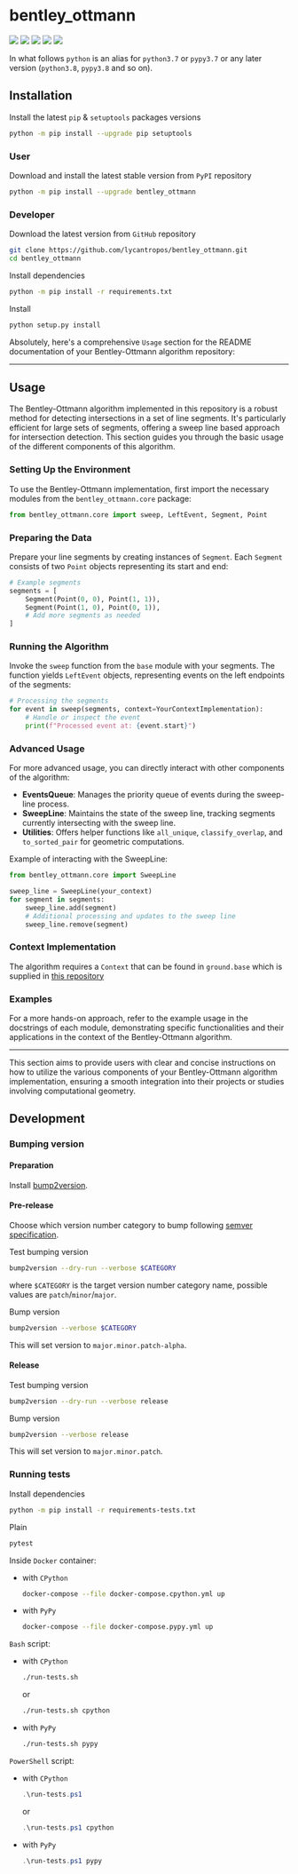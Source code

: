 bentley_ottmann
===============

[![](https://github.com/lycantropos/bentley_ottmann/workflows/CI/badge.svg?branch=master)](https://github.com/lycantropos/bentley_ottmann/actions/workflows/ci.yml "Github Actions")
[![](https://readthedocs.org/projects/bentley_ottmann/badge/?version=latest)](https://bentley-ottmann.readthedocs.io/en/latest "Documentation")
[![](https://codecov.io/gh/lycantropos/bentley_ottmann/branch/master/graph/badge.svg)](https://codecov.io/gh/lycantropos/bentley_ottmann "Codecov")
[![](https://img.shields.io/github/license/lycantropos/bentley_ottmann.svg)](https://github.com/lycantropos/bentley_ottmann/blob/master/LICENSE "License")
[![](https://badge.fury.io/py/bentley-ottmann.svg)](https://badge.fury.io/py/bentley-ottmann "PyPI")

In what follows `python` is an alias for `python3.7` or `pypy3.7`
or any later version (`python3.8`, `pypy3.8` and so on).

Installation
------------

Install the latest `pip` & `setuptools` packages versions
```bash
python -m pip install --upgrade pip setuptools
```

### User

Download and install the latest stable version from `PyPI` repository
```bash
python -m pip install --upgrade bentley_ottmann
```

### Developer

Download the latest version from `GitHub` repository
```bash
git clone https://github.com/lycantropos/bentley_ottmann.git
cd bentley_ottmann
```

Install dependencies
```bash
python -m pip install -r requirements.txt
```

Install
```bash
python setup.py install
```

Absolutely, here's a comprehensive `Usage` section for the README documentation of your Bentley-Ottmann algorithm repository:

---

## Usage

The Bentley-Ottmann algorithm implemented in this repository is a robust method for detecting intersections in a set of line segments. It's particularly efficient for large sets of segments, offering a sweep line based approach for intersection detection. This section guides you through the basic usage of the different components of this algorithm.

### Setting Up the Environment

To use the Bentley-Ottmann implementation, first import the necessary modules from the `bentley_ottmann.core` package:

```python
from bentley_ottmann.core import sweep, LeftEvent, Segment, Point
```

### Preparing the Data

Prepare your line segments by creating instances of `Segment`. Each `Segment` consists of two `Point` objects representing its start and end:

```python
# Example segments
segments = [
    Segment(Point(0, 0), Point(1, 1)),
    Segment(Point(1, 0), Point(0, 1)),
    # Add more segments as needed
]
```

### Running the Algorithm

Invoke the `sweep` function from the `base` module with your segments. The function yields `LeftEvent` objects, representing events on the left endpoints of the segments:

```python
# Processing the segments
for event in sweep(segments, context=YourContextImplementation):
    # Handle or inspect the event
    print(f"Processed event at: {event.start}")
```

### Advanced Usage

For more advanced usage, you can directly interact with other components of the algorithm:

- **EventsQueue**: Manages the priority queue of events during the sweep-line process.
- **SweepLine**: Maintains the state of the sweep line, tracking segments currently intersecting with the sweep line.
- **Utilities**: Offers helper functions like `all_unique`, `classify_overlap`, and `to_sorted_pair` for geometric computations.

Example of interacting with the SweepLine:

```python
from bentley_ottmann.core import SweepLine

sweep_line = SweepLine(your_context)
for segment in segments:
    sweep_line.add(segment)
    # Additional processing and updates to the sweep line
    sweep_line.remove(segment)
```

### Context Implementation

The algorithm requires a `Context` that can be found in `ground.base` which is supplied in [this repository](https://github.com/lycatropos/ground)

### Examples

For a more hands-on approach, refer to the example usage in the docstrings of each module, demonstrating specific functionalities and their applications in the context of the Bentley-Ottmann algorithm.

---

This section aims to provide users with clear and concise instructions on how to utilize the various components of your Bentley-Ottmann algorithm implementation, ensuring a smooth integration into their projects or studies involving computational geometry.

Development
-----------

### Bumping version

#### Preparation

Install
[bump2version](https://github.com/c4urself/bump2version#installation).

#### Pre-release

Choose which version number category to bump following [semver
specification](http://semver.org/).

Test bumping version
```bash
bump2version --dry-run --verbose $CATEGORY
```

where `$CATEGORY` is the target version number category name, possible
values are `patch`/`minor`/`major`.

Bump version
```bash
bump2version --verbose $CATEGORY
```

This will set version to `major.minor.patch-alpha`. 

#### Release

Test bumping version
```bash
bump2version --dry-run --verbose release
```

Bump version
```bash
bump2version --verbose release
```

This will set version to `major.minor.patch`.

### Running tests

Install dependencies
```bash
python -m pip install -r requirements-tests.txt
```

Plain
```bash
pytest
```

Inside `Docker` container:
- with `CPython`
  ```bash
  docker-compose --file docker-compose.cpython.yml up
  ```
- with `PyPy`
  ```bash
  docker-compose --file docker-compose.pypy.yml up
  ```

`Bash` script:
- with `CPython`
  ```bash
  ./run-tests.sh
  ```
  or
  ```bash
  ./run-tests.sh cpython
  ```

- with `PyPy`
  ```bash
  ./run-tests.sh pypy
  ```

`PowerShell` script:
- with `CPython`
  ```powershell
  .\run-tests.ps1
  ```
  or
  ```powershell
  .\run-tests.ps1 cpython
  ```
- with `PyPy`
  ```powershell
  .\run-tests.ps1 pypy
  ```
